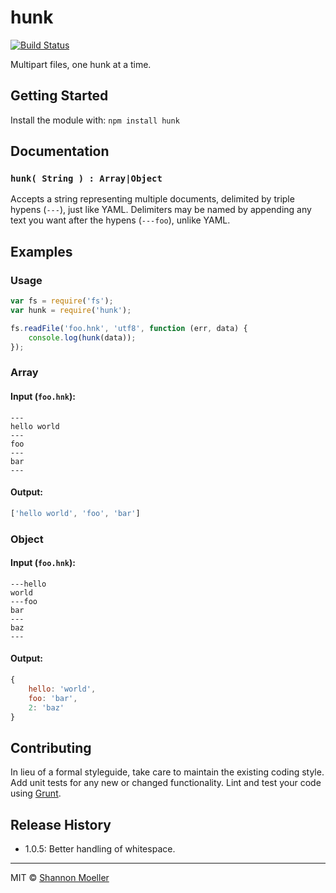 # hunk

[![Build Status](https://secure.travis-ci.org/shannonmoeller/hunk.png?branch=master)](http://travis-ci.org/shannonmoeller/hunk)

Multipart files, one hunk at a time.

## Getting Started

Install the module with: `npm install hunk`

## Documentation

### `hunk( String ) : Array|Object`

Accepts a string representing multiple documents, delimited by triple hypens (`---`), just like YAML. Delimiters may be named by appending any text you want after the hypens (`---foo`), unlike YAML.

## Examples

### Usage

```javascript
var fs = require('fs');
var hunk = require('hunk');

fs.readFile('foo.hnk', 'utf8', function (err, data) {
    console.log(hunk(data));
});
```

### Array

#### Input (`foo.hnk`):

```
---
hello world
---
foo
---
bar
---
```

#### Output:

```javascript
['hello world', 'foo', 'bar']
```


### Object

#### Input (`foo.hnk`):

```
---hello
world
---foo
bar
---
baz
---
```

#### Output:

```javascript
{
    hello: 'world',
    foo: 'bar',
    2: 'baz'
}
```

## Contributing

In lieu of a formal styleguide, take care to maintain the existing coding style. Add unit tests for any new or changed functionality. Lint and test your code using [Grunt](http://gruntjs.com/).

## Release History

- 1.0.5: Better handling of whitespace.

----

MIT © [Shannon Moeller](http://shannonmoeller.com)
